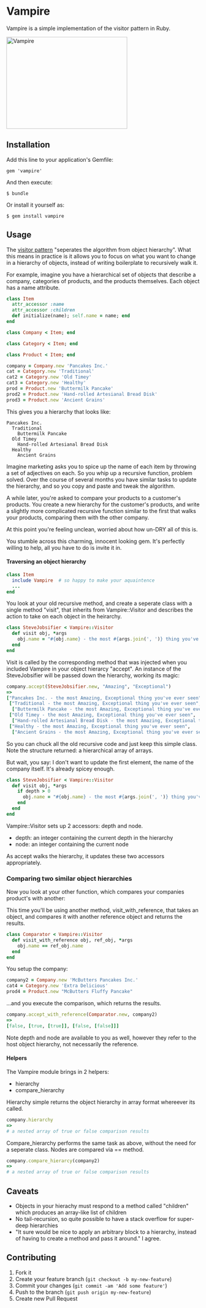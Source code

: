 # Vampire

Vampire is a simple implementation of the visitor pattern in Ruby.

<img src="http://upload.wikimedia.org/wikipedia/commons/1/19/Bela_lugosi_dracula.jpg"
 alt="Vampire" title="Vampire" height=240 width=315 />

## Installation

Add this line to your application's Gemfile:

    gem 'vampire'

And then execute:

    $ bundle

Or install it yourself as:

    $ gem install vampire

## Usage

The [visitor pattern](http://en.wikipedia.org/wiki/Visitor_pattern) "seperates the algorithm from object hierarchy".  What this means in practice is it allows you to focus on what you want to change in a hierarchy of objects, instead of writing boilerplate to recursively walk it.

For example, imagine you have a hierarchical set of objects that describe a company, categories of products, and the products themselves.  Each object has a name attribute.

```ruby
class Item
  attr_accessor :name
  attr_accessor :children
  def initialize(name); self.name = name; end
end

class Company < Item; end

class Category < Item; end

class Product < Item; end

company = Company.new 'Pancakes Inc.'
cat = Category.new 'Traditional'
cat2 = Category.new 'Old Timey'
cat3 = Category.new 'Healthy'
prod = Product.new 'Buttermilk Pancake'
prod2 = Product.new 'Hand-rolled Artesianal Bread Disk'
prod3 = Product.new 'Ancient Grains'
```

This gives you a hierarchy that looks like:

```
Pancakes Inc.
  Traditional
    Buttermilk Pancake
  Old Timey
    Hand-rolled Artesianal Bread Disk
  Healthy
    Ancient Grains
```

Imagine marketing asks you to spice up the name of each item by throwing a set of adjectives on each.  So you whip up a recursive function, problem solved.  Over the course of several months you have similar tasks to update the hierarchy, and so you copy and paste and tweak the algorithm.

A while later, you're asked to compare your products to a customer's products.  You create a new hierarchy for the customer's products, and write a slightly more complicated recursive function similar to the first that walks your products, comparing them with the other company.

At this point you're feeling unclean, worried about how un-DRY all of this is.

You stumble across this charming, innocent looking gem.  It's perfectly willing to help, all you have to do is invite it in.

#### Traversing an object hierarchy

```ruby
class Item
  include Vampire  # so happy to make your aquaintence
  ...
end
```

You look at your old recursive method, and create a seperate class with a single method "visit", that inherits from Vampire::Visitor and describes the action to take on each object in the heirarchy.

```ruby
class SteveJobsifier < Vampire::Visitor
  def visit obj, *args
    obj.name = "#{obj.name} - the most #{args.join(', ')} thing you've ever seen"
  end
end
```

Visit is called by the corresponding method that was injected when you included Vampire in your object hierarcy "accept".  An instance of the SteveJobsifier will be passed down the hierarchy, working its magic:

```ruby
company.accept(SteveJobsifier.new, "Amazing", "Exceptional")
=>
["Pancakes Inc. - the most Amazing, Exceptional thing you've ever seen",
 ["Traditional - the most Amazing, Exceptional thing you've ever seen",
  ["Buttermilk Pancake - the most Amazing, Exceptional thing you've ever seen"]],
 ["Old Timey - the most Amazing, Exceptional thing you've ever seen",
  ["Hand-rolled Artesianal Bread Disk - the most Amazing, Exceptional thing you've ever seen"]],
 ["Healthy - the most Amazing, Exceptional thing you've ever seen",
  ["Ancient Grains - the most Amazing, Exceptional thing you've ever seen"]]]
```

So you can chuck all the old recursive code and just keep this simple class.  Note the structure returned: a hierarchical array of arrays.

But wait, you say: I don't want to update the first element, the name of the company itself.  It's already spicey enough.

```ruby
class SteveJobsifier < Vampire::Visitor
  def visit obj, *args
    if depth > 0
      obj.name = "#{obj.name} - the most #{args.join(', ')} thing you've ever seen"
    end
  end
end
```

Vampire::Visitor sets up 2 accessors: depth and node.

- depth: an integer containing the current depth in the hierarchy
- node: an integer containing the current node

As accept walks the hierarchy, it updates these two accessors appropriately.

### Comparing two similar object hierarchies

Now you look at your other function, which compares your companies product's with another:

This time you'll be using another method, visit_with_reference, that takes an object, and compares it with another reference object and returns the results.

```ruby
class Comparator < Vampire::Visitor
  def visit_with_reference obj, ref_obj, *args
    obj.name == ref_obj.name
  end
end
```

You setup the company:

```ruby
company2 = Company.new 'McButters Pancakes Inc.'
cat4 = Category.new 'Extra Delicious'
prod4 = Product.new "McButters Fluffy Pancake"
```

...and you execute the comparison, which returns the results.

```ruby
company.accept_with_reference(Comparator.new, company2)
=>
[false, [true, [true]], [false, [false]]]
```

Note depth and node are available to you as well, however they refer to the host object hierarchy, not necessarily the reference.

#### Helpers

The Vampire module brings in 2 helpers:

 - hierarchy
 - compare_hierarchy

Hierarchy simple returns the object hierarchy in array format whereever its called.

```ruby
company.hierarchy
=>
# a nested array of true or false comparison results
```

Compare_hierarchy performs the same task as above, without the need for a seperate class.  Nodes are compared via == method.

```ruby
company.compare_hierarcy(company2)
=>
# a nested array of true or false comparison results
```

## Caveats

 - Objects in your hierachy must respond to a method called "children" which produces an array-like list of children
 - No tail-recursion, so quite possible to have a stack overflow for super-deep hierarchies
 - "It sure would be nice to apply an arbitrary block to a hierarchy, instead of having to create a method and pass it around."  I agree.

## Contributing

1. Fork it
2. Create your feature branch (`git checkout -b my-new-feature`)
3. Commit your changes (`git commit -am 'Add some feature'`)
4. Push to the branch (`git push origin my-new-feature`)
5. Create new Pull Request

